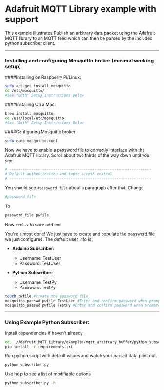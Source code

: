 # Adafruit MQTT Library example with support

This example illustrates Publish an arbitrary data packet using the Adafruit MQTT library to an MQTT feed which can then be parsed by the included python subscriber client.

---

### Installing and configuring Mosquitto broker (minimal working setup)

####Installing on Raspberry Pi/Linux:

```bash
sudo apt-get install mosquitto
cd /etc/mosquitto/
#See "Both" Setup Instructions Below
```

####Installing On a Mac:
```bash
brew install mosquitto
cd /usr/local/etc/mosquitto
#See "Both" Setup Instructions Below
```

####Configuring Mosquitto broker
```bash
sudo nano mosquitto.conf
```
Now we have to enable a password file to correctly interface with the Adafruit MQTT library. Scroll about two thirds of the way down until you see:

```bash
# -----------------------------------------------------------------
# Default authentication and topic access control
# -----------------------------------------------------------------
```

You should see `#password_file` about a paragraph after that.
Change

```bash
#password_file
```

To

```bash
password_file pwfile
```

Now `ctrl-x` to save and exit.

You're almost done! We just have to create and populate the password file we just configured. The default user info is:
* **Arduino Subscriber:**
    * Username: TestUser
    * Password: TestUser

* **Python Subscriber:**
    * Username: TestPy
    * Password: TestPy

```bash
touch pwfile #create the password file
mosquitto_passwd pwfile TestUser #Enter and confirm password when prompted
mosquitto_passwd pwfile TestPy #Enter and confirm password when prompted
```

---

### Using Example Python Subscriber:

Install dependencies if haven't already
```bash
cd ../Adafruit_MQTT_Library/examples/mqtt_arbitrary_buffer/python_subscriber
pip install -r requirements.txt
```

Run python script with default values and watch your parsed data print out.
```bash
python subscriber.py
```

Use help to see a list of modifiable options
```bash
python subscriber.py -h
```
